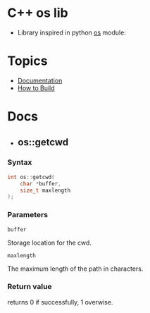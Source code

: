 # C++ os lib

* Library inspired in python [os](https://github.com/python/cpython/blob/3.12/Lib/os.py) module:

# Topics
* <a href="#Docs">Documentation</a>
* <a href="#Building">How to Build</a>

# Docs
* <h2>os::getcwd</h2>
<h3>Syntax</h3>

```C++
int os::getcwd(
    char *buffer,
    size_t maxlength
);
```

<h3>Parameters</h3>

`buffer`

Storage location for the cwd.

`maxlength`

The maximum length of the path in characters.

<h3>Return value</h3>

returns 0 if successfully, 1 overwise.